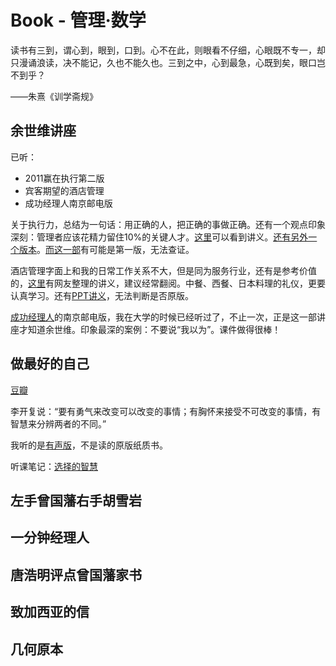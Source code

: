 # Book - 管理·数学

读书有三到，谓心到，眼到，口到。心不在此，则眼看不仔细，心眼既不专一，却只漫诵浪读，决不能记，久也不能久也。三到之中，心到最急，心既到矣，眼口岂不到乎？

——朱熹《训学斋规》

## 余世维讲座

已听：

* 2011赢在执行第二版
* 宾客期望的酒店管理
* 成功经理人南京邮电版

关于执行力，总结为一句话：用正确的人，把正确的事做正确。还有一个观点印象深刻：管理者应该花精力留住10%的关键人才。[这里](http://wenku.baidu.com/view/52543a4858fb770bf78a5582.html)可以看到讲义。[还有另外一个版本](http://wenku.baidu.com/view/714ffaf6f61fb7360b4c6589.html)。[而这一部](http://wenku.baidu.com/view/76656184bceb19e8b8f6bab3.html)有可能是第一版，无法查证。

酒店管理字面上和我的日常工作关系不大，但是同为服务行业，还有是参考价值的，[这里](http://wenku.baidu.com/view/7be52805bed5b9f3f80f1c01.html)有网友整理的讲义，建议经常翻阅。中餐、西餐、日本料理的礼仪，更要认真学习。还有[PPT讲义](http://wenku.baidu.com/view/c554ad240722192e4536f642.html)，无法判断是否原版。

[成功经理人](http://wenku.baidu.com/view/0d343c9eb9d528ea81c7799f.html)的南京邮电版，我在大学的时候已经听过了，不止一次，正是这一部讲座才知道余世维。印象最深的案例：不要说“我以为”。课件做得很棒！

## 做最好的自己

[豆瓣](http://book.douban.com/subject/1427679/)<sup><i class="fa fa-external-link fa-fw"></i></sup>

李开复说：“要有勇气来改变可以改变的事情；有胸怀来接受不可改变的事情，有智慧来分辨两者的不同。”

我听的是[有声版](http://chenzixin.com/2015/08/5482.html)，不是读的原版纸质书。

听课笔记：[选择的智慧](http://chenzixin.com/2015/10/5999.html)


## 左手曾国藩右手胡雪岩
## 一分钟经理人
## 唐浩明评点曾国藩家书
## 致加西亚的信
## 几何原本
